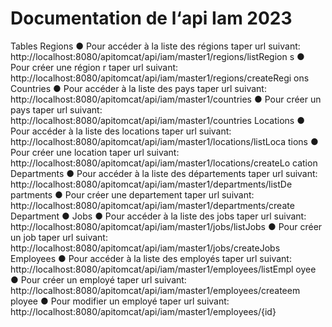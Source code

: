 # Documentation de l‘api Iam 2023

Tables
Regions
● Pour accéder à la liste des régions taper url suivant:
http://localhost:8080/apitomcat/api/iam/master1/regions/listRegion
s
● Pour créer une région r taper url suivant:
http://localhost:8080/apitomcat/api/iam/master1/regions/createRegi
ons
Countries
● Pour accéder à la liste des pays taper url suivant:
http://localhost:8080/apitomcat/api/iam/master1/countries
● Pour créer un pays taper url suivant:
http://localhost:8080/apitomcat/api/iam/master1/countries
Locations
● Pour accéder à la liste des locations taper url suivant:
http://localhost:8080/apitomcat/api/iam/master1/locations/listLoca
tions
● Pour créer une location taper url suivant:
http://localhost:8080/apitomcat/api/iam/master1/locations/createLo
cation
Departments
● Pour accéder à la liste des départements taper url suivant:
http://localhost:8080/apitomcat/api/iam/master1/departments/listDe
partments
● Pour créer une departement taper url suivant:
http://localhost:8080/apitomcat/api/iam/master1/departments/create
Department
●
Jobs
● Pour accéder à la liste des jobs taper url suivant:
http://localhost:8080/apitomcat/api/iam/master1/jobs/listJobs
● Pour créer un job taper url suivant:
http://localhost:8080/apitomcat/api/iam/master1/jobs/createJobs
Employees
● Pour accéder à la liste des employés taper url suivant:
http://localhost:8080/apitomcat/api/iam/master1/employees/listEmpl
oyee
● Pour créer un employé taper url suivant:
http://localhost:8080/apitomcat/api/iam/master1/employees/createem
ployee
● Pour modifier un employé taper url suivant:
http://localhost:8080/apitomcat/api/iam/master1/employees/{id}
